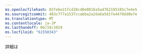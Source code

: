 ```yaml
---
ms.openlocfilehash: 02febe21fcd28cd0e0816a5ad762195185c7e4e5
ms.sourcegitcommit: 483c777a1537ccab6a2a2da6a5d1fe4470dd0e7e
ms.translationtype: MT
ms.contentlocale: ja-JP
ms.lasthandoff: 06/19/2019
ms.locfileid: "61550343"
---
```

詳細は